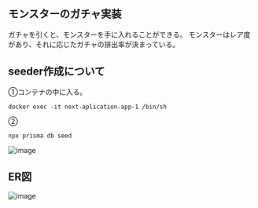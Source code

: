 ## モンスターのガチャ実装
ガチャを引くと、モンスターを手に入れることができる。
モンスターはレア度があり、それに応じたガチャの排出率が決まっている。

## seeder作成について
①コンテナの中に入る。
```
docker exec -it next-aplication-app-1 /bin/sh
```
②
```
npx prisma db seed
```

![image](https://github.com/user-attachments/assets/48addfd2-451e-4274-9121-6889ce655671)





## ER図
![image](https://github.com/user-attachments/assets/80c5c93f-5a48-498b-880b-5d0f9cc88916)

